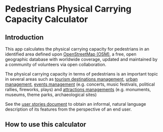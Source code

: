 # Pedestrians Physical Carrying Capacity Calculator
## Introduction
This app calculates the physical carrying capacity for pedestrians in an identified area defined upon [OpenStreetMap (OSM)](https://www.openstreetmap.org/), a free, open geographic database with worldwide coverage, updated and maintained by a community of volunteers via open collaboration.

The physical carrying capacity in terms of pedestrians is an important topic in several areas such as [tourism destinations management](https://en.wikipedia.org/wiki/Tourism_carrying_capacity), [urban management](), [events management]() (e.g. concerts, music festivals, political rallies, fireworks, plays) and [attractions managements]() (e.g. monuments, museums, theme parks, archaeological sites)  


See the [user stories document](UserStories.md) to obtain an informal, natural language description of its features from the perspective of an end user.

## How to use this calculator
